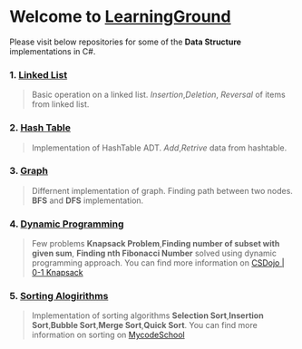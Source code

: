 # Welcome to [LearningGround](http://learningground.in)
Please visit below repositories for some of the **Data Structure** implementations in C#.

### 1. <a href="https://github.com/abhikgeek/Linked-List" target="_blank"> Linked List </a>
> Basic operation on a linked list.
> *Insertion*,*Deletion*, *Reversal* of items from linked list.
 
### 2. [Hash Table](https://github.com/abhikgeek/HashTable)
 > Implementation of HashTable ADT.
 > *Add*,*Retrive* data from hashtable.
  
### 3. [Graph](https://github.com/abhikgeek/Graph)
> Differnent implementation of graph. 
> Finding path between two nodes. **BFS** and **DFS** implementation.
     
### 4. [Dynamic Programming](https://github.com/abhikgeek/Dynamic-Programming) 
> Few problems **Knapsack Problem**,**Finding number of subset with given sum**, **Finding nth Fibonacci Number** solved 
> using dynamic programming approach. 
> You can find more information on [CSDojo | 0-1 Knapsack](https://www.youtube.com/watch?v=xOlhR_2QCXY)
    
### 5. [Sorting Alogirithms](https://github.com/abhikgeek/SortingAlgorithms)
> Implementation of sorting algorithms **Selection Sort**,**Insertion Sort**,**Bubble Sort**,**Merge Sort**,**Quick Sort**.
> You can find more information on sorting on [MycodeSchool](https://www.youtube.com/user/mycodeschool)
